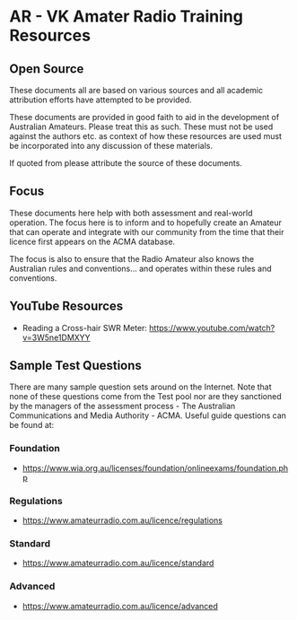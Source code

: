 # AR - VK Amater Radio Training Resources

## Open Source

These documents all are based on various sources and all academic attribution efforts have attempted to be provided.  

These documents are provided in good faith to aid in the development of Australian Amateurs. Please treat this as such. These must not be used against the authors etc. as context of how these resources are used must be incorporated into any discussion of these materials.

If quoted from please attribute the source of these documents.

## Focus

These documents here help with both assessment and real-world operation. The focus here is to inform and to hopefully create an Amateur that can operate and integrate with our community from the time that their licence first appears on the ACMA database.

The focus is also to ensure that the Radio Amateur also knows the Australian rules and conventions... and operates within these rules and conventions.

## YouTube Resources

- Reading a Cross-hair SWR Meter: https://www.youtube.com/watch?v=3W5ne1DMXYY 

## Sample Test Questions

There are many sample question sets around on the Internet. Note that none of these questions come from  the Test pool nor are they sanctioned by the managers of the assessment process - The Australian Communications and Media Authority - ACMA. Useful guide questions can be found at:

### Foundation

- https://www.wia.org.au/licenses/foundation/onlineexams/foundation.php

### Regulations

- https://www.amateurradio.com.au/licence/regulations

### Standard

- https://www.amateurradio.com.au/licence/standard

### Advanced

- https://www.amateurradio.com.au/licence/advanced
